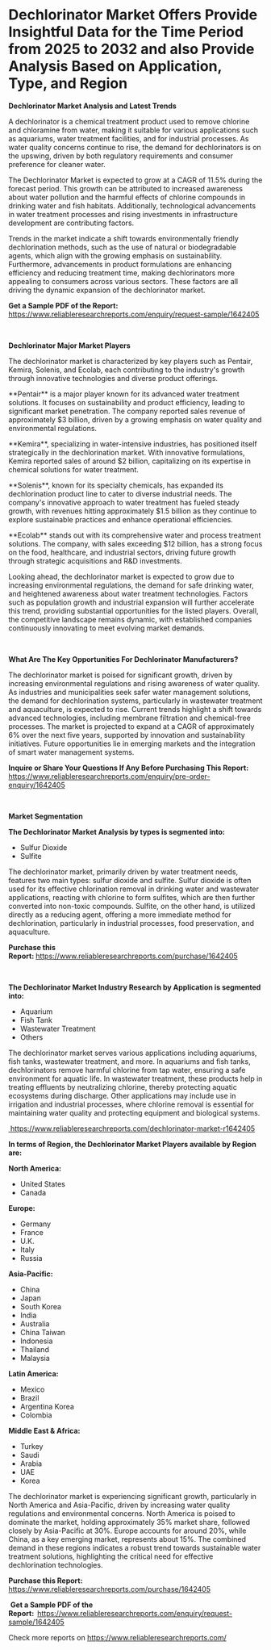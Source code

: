 <p><h1>Dechlorinator Market Offers Provide Insightful Data for the Time Period from 2025 to 2032 and also Provide Analysis Based on Application, Type, and Region</h1></p><p><strong>Dechlorinator Market Analysis and Latest Trends</strong></p>
<p><p>A dechlorinator is a chemical treatment product used to remove chlorine and chloramine from water, making it suitable for various applications such as aquariums, water treatment facilities, and for industrial processes. As water quality concerns continue to rise, the demand for dechlorinators is on the upswing, driven by both regulatory requirements and consumer preference for cleaner water.</p><p>The Dechlorinator Market is expected to grow at a CAGR of 11.5% during the forecast period. This growth can be attributed to increased awareness about water pollution and the harmful effects of chlorine compounds in drinking water and fish habitats. Additionally, technological advancements in water treatment processes and rising investments in infrastructure development are contributing factors. </p><p>Trends in the market indicate a shift towards environmentally friendly dechlorination methods, such as the use of natural or biodegradable agents, which align with the growing emphasis on sustainability. Furthermore, advancements in product formulations are enhancing efficiency and reducing treatment time, making dechlorinators more appealing to consumers across various sectors. These factors are all driving the dynamic expansion of the dechlorinator market.</p></p>
<p><strong>Get a Sample PDF of the Report:&nbsp;</strong> <a href="https://www.reliableresearchreports.com/enquiry/request-sample/1642405?utm_campaign=2655&utm_medium=2&utm_source=Github&utm_content=ia&utm_term=02042025&utm_id=dechlorinator">https://www.reliableresearchreports.com/enquiry/request-sample/1642405</a></p>
<p>&nbsp;</p>
<p><strong>Dechlorinator Major Market Players</strong></p>
<p><p>The dechlorinator market is characterized by key players such as Pentair, Kemira, Solenis, and Ecolab, each contributing to the industry's growth through innovative technologies and diverse product offerings. </p><p>**Pentair** is a major player known for its advanced water treatment solutions. It focuses on sustainability and product efficiency, leading to significant market penetration. The company reported sales revenue of approximately $3 billion, driven by a growing emphasis on water quality and environmental regulations.</p><p>**Kemira**, specializing in water-intensive industries, has positioned itself strategically in the dechlorination market. With innovative formulations, Kemira reported sales of around $2 billion, capitalizing on its expertise in chemical solutions for water treatment.</p><p>**Solenis**, known for its specialty chemicals, has expanded its dechlorination product line to cater to diverse industrial needs. The company's innovative approach to water treatment has fueled steady growth, with revenues hitting approximately $1.5 billion as they continue to explore sustainable practices and enhance operational efficiencies.</p><p>**Ecolab** stands out with its comprehensive water and process treatment solutions. The company, with sales exceeding $12 billion, has a strong focus on the food, healthcare, and industrial sectors, driving future growth through strategic acquisitions and R&D investments.</p><p>Looking ahead, the dechlorinator market is expected to grow due to increasing environmental regulations, the demand for safe drinking water, and heightened awareness about water treatment technologies. Factors such as population growth and industrial expansion will further accelerate this trend, providing substantial opportunities for the listed players. Overall, the competitive landscape remains dynamic, with established companies continuously innovating to meet evolving market demands.</p></p>
<p>&nbsp;</p>
<p><strong>What Are The Key Opportunities For Dechlorinator Manufacturers?</strong></p>
<p><p>The dechlorinator market is poised for significant growth, driven by increasing environmental regulations and rising awareness of water quality. As industries and municipalities seek safer water management solutions, the demand for dechlorination systems, particularly in wastewater treatment and aquaculture, is expected to rise. Current trends highlight a shift towards advanced technologies, including membrane filtration and chemical-free processes. The market is projected to expand at a CAGR of approximately 6% over the next five years, supported by innovation and sustainability initiatives. Future opportunities lie in emerging markets and the integration of smart water management systems.</p></p>
<p><strong>Inquire or Share Your Questions If Any Before Purchasing This Report:</strong> <a href="https://www.reliableresearchreports.com/enquiry/pre-order-enquiry/1642405?utm_campaign=2655&utm_medium=2&utm_source=Github&utm_content=ia&utm_term=02042025&utm_id=dechlorinator">https://www.reliableresearchreports.com/enquiry/pre-order-enquiry/1642405</a></p>
<p>&nbsp;</p>
<p><strong>Market Segmentation</strong></p>
<p><strong>The Dechlorinator Market Analysis by types is segmented into:</strong></p>
<p><ul><li>Sulfur Dioxide</li><li>Sulfite</li></ul></p>
<p><p>The dechlorinator market, primarily driven by water treatment needs, features two main types: sulfur dioxide and sulfite. Sulfur dioxide is often used for its effective chlorination removal in drinking water and wastewater applications, reacting with chlorine to form sulfites, which are then further converted into non-toxic compounds. Sulfite, on the other hand, is utilized directly as a reducing agent, offering a more immediate method for dechlorination, particularly in industrial processes, food preservation, and aquaculture.</p></p>
<p><strong>Purchase this Report:&nbsp;</strong><a href="https://www.reliableresearchreports.com/purchase/1642405?utm_campaign=2655&utm_medium=2&utm_source=Github&utm_content=ia&utm_term=02042025&utm_id=dechlorinator">https://www.reliableresearchreports.com/purchase/1642405</a></p>
<p>&nbsp;</p>
<p><strong>The Dechlorinator Market Industry Research by Application is segmented into:</strong></p>
<p><ul><li>Aquarium</li><li>Fish Tank</li><li>Wastewater Treatment</li><li>Others</li></ul></p>
<p><p>The dechlorinator market serves various applications including aquariums, fish tanks, wastewater treatment, and more. In aquariums and fish tanks, dechlorinators remove harmful chlorine from tap water, ensuring a safe environment for aquatic life. In wastewater treatment, these products help in treating effluents by neutralizing chlorine, thereby protecting aquatic ecosystems during discharge. Other applications may include use in irrigation and industrial processes, where chlorine removal is essential for maintaining water quality and protecting equipment and biological systems.</p></p>
<p><a href="https://www.reliableresearchreports.com/dechlorinator-market-r1642405?utm_campaign=2655&utm_medium=2&utm_source=Github&utm_content=ia&utm_term=02042025&utm_id=dechlorinator">&nbsp;https://www.reliableresearchreports.com/dechlorinator-market-r1642405</a></p>
<p><strong>In terms of Region, the Dechlorinator Market Players available by Region are:</strong></p>
<p>
    <p> <strong> North America: </strong>
        <ul>
            <li>United States</li>
            <li>Canada</li>
        </ul>
        </p> 
    <p> <strong> Europe: </strong>
        <ul>
            <li>Germany</li>
            <li>France</li>
            <li>U.K.</li>
            <li>Italy</li>
            <li>Russia</li>
        </ul>
        </p> 
    <p> <strong> Asia-Pacific: </strong>
        <ul>
            <li>China</li>
            <li>Japan</li>
            <li>South Korea</li>
            <li>India</li>
            <li>Australia</li>
            <li>China Taiwan</li>
            <li>Indonesia</li>
            <li>Thailand</li>
            <li>Malaysia</li>
        </ul>
        </p> 
    <p> <strong> Latin America: </strong>
        <ul>
            <li>Mexico</li>
            <li>Brazil</li>
            <li>Argentina Korea</li>
            <li>Colombia</li>
        </ul>
        </p> 
    <p> <strong> Middle East & Africa: </strong>
        <ul>
            <li>Turkey</li>
            <li>Saudi</li>
            <li>Arabia</li>
            <li>UAE</li>
            <li>Korea</li>
        </ul>
    </p>
    </p>
<p><p>The dechlorinator market is experiencing significant growth, particularly in North America and Asia-Pacific, driven by increasing water quality regulations and environmental concerns. North America is poised to dominate the market, holding approximately 35% market share, followed closely by Asia-Pacific at 30%. Europe accounts for around 20%, while China, as a key emerging market, represents about 15%. The combined demand in these regions indicates a robust trend towards sustainable water treatment solutions, highlighting the critical need for effective dechlorination technologies.</p></p>
<p><strong>Purchase this Report: </strong><a href="https://www.reliableresearchreports.com/purchase/1642405?utm_campaign=2655&utm_medium=2&utm_source=Github&utm_content=ia&utm_term=02042025&utm_id=dechlorinator">https://www.reliableresearchreports.com/purchase/1642405</a></p>
<p>&nbsp;<strong>Get a Sample PDF of the Report:&nbsp;&nbsp;</strong><a href="https://www.reliableresearchreports.com/enquiry/request-sample/1642405?utm_campaign=2655&utm_medium=2&utm_source=Github&utm_content=ia&utm_term=02042025&utm_id=dechlorinator">https://www.reliableresearchreports.com/enquiry/request-sample/1642405</a></p>
<p><strong></strong></p>
<p>Check more reports on <a href="https://www.reliableresearchreports.com/?utm_campaign=2655&utm_medium=2&utm_source=Github&utm_content=ia&utm_term=02042025&utm_id=dechlorinator">https://www.reliableresearchreports.com/</a></p>